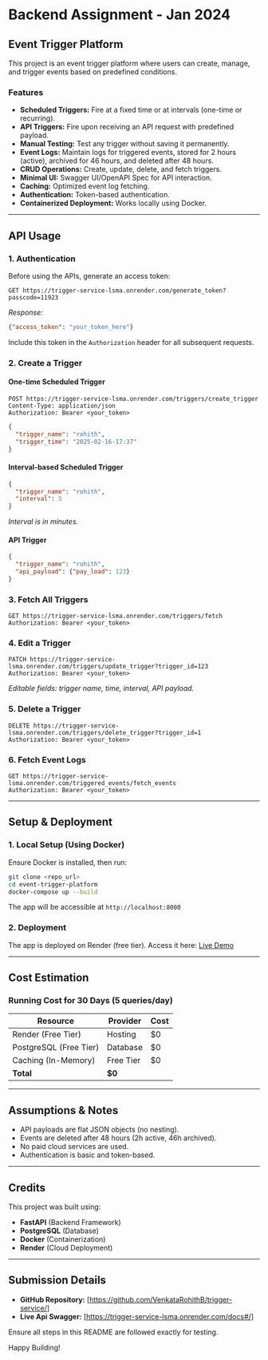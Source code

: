 # Backend Assignment - Jan 2024

## Event Trigger Platform

This project is an event trigger platform where users can create, manage, and trigger events based on predefined conditions.

### Features
- **Scheduled Triggers:** Fire at a fixed time or at intervals (one-time or recurring).
- **API Triggers:** Fire upon receiving an API request with predefined payload.
- **Manual Testing:** Test any trigger without saving it permanently.
- **Event Logs:** Maintain logs for triggered events, stored for 2 hours (active), archived for 46 hours, and deleted after 48 hours.
- **CRUD Operations:** Create, update, delete, and fetch triggers.
- **Minimal UI:** Swagger UI/OpenAPI Spec for API interaction.
- **Caching:** Optimized event log fetching.
- **Authentication:** Token-based authentication.
- **Containerized Deployment:** Works locally using Docker.

---
## API Usage

### 1. Authentication
Before using the APIs, generate an access token:
```http
GET https://trigger-service-lsma.onrender.com/generate_token?passcode=11923
```
_Response:_
```json
{"access_token": "your_token_here"}
```
Include this token in the `Authorization` header for all subsequent requests.

### 2. Create a Trigger
#### One-time Scheduled Trigger
```http
POST https://trigger-service-lsma.onrender.com/triggers/create_trigger
Content-Type: application/json
Authorization: Bearer <your_token>
```
```json
{
  "trigger_name": "rohith",
  "trigger_time": "2025-02-16-17:37"
}
```

#### Interval-based Scheduled Trigger
```json
{
  "trigger_name": "rohith",
  "interval": 5
}
```
_Interval is in minutes._

#### API Trigger
```json
{
  "trigger_name": "rohith",
  "api_payload": {"pay_load": 123}
}
```

### 3. Fetch All Triggers
```http
GET https://trigger-service-lsma.onrender.com/triggers/fetch
Authorization: Bearer <your_token>
```

### 4. Edit a Trigger
```http
PATCH https://trigger-service-lsma.onrender.com/triggers/update_trigger?trigger_id=123
Authorization: Bearer <your_token>
```
_Editable fields: trigger name, time, interval, API payload._

### 5. Delete a Trigger
```http
DELETE https://trigger-service-lsma.onrender.com/triggers/delete_trigger?trigger_id=1
Authorization: Bearer <your_token>
```

### 6. Fetch Event Logs
```http
GET https://trigger-service-lsma.onrender.com/triggered_events/fetch_events
Authorization: Bearer <your_token>
```
---
## Setup & Deployment

### 1. Local Setup (Using Docker)
Ensure Docker is installed, then run:
```sh
git clone <repo_url>
cd event-trigger-platform
docker-compose up --build
```
The app will be accessible at `http://localhost:8000`

### 2. Deployment
The app is deployed on Render (free tier). Access it here:
[Live Demo](https://trigger-service-lsma.onrender.com)

---
## Cost Estimation
### Running Cost for 30 Days (5 queries/day)
| Resource | Provider | Cost |
|----------|----------|------|
| Render (Free Tier) | Hosting | $0 |
| PostgreSQL (Free Tier) | Database | $0 |
| Caching (In-Memory) | Free Tier | $0 |
| **Total** | **$0** |

---
## Assumptions & Notes
- API payloads are flat JSON objects (no nesting).
- Events are deleted after 48 hours (2h active, 46h archived).
- No paid cloud services are used.
- Authentication is basic and token-based.

---
## Credits
This project was built using:
- **FastAPI** (Backend Framework)
- **PostgreSQL** (Database)
- **Docker** (Containerization)
- **Render** (Cloud Deployment)

---
## Submission Details
- **GitHub Repository:** [https://github.com/VenkataRohithB/trigger-service/]
- **Live Api Swagger:** [https://trigger-service-lsma.onrender.com/docs#/]

Ensure all steps in this README are followed exactly for testing.

Happy Building!

